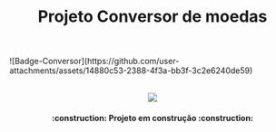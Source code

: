 <h1 align="center"> Projeto Conversor de moedas </h1>
<br></br>
<img>![Badge-Conversor](https://github.com/user-attachments/assets/14880c53-2388-4f3a-bb3f-3c2e6240de59)</img>
<br></br>
<p align="center">
<img loading="lazy" src="http://img.shields.io/static/v1?label=STATUS&message=EM%20DESENVOLVIMENTO&color=GREEN&style=for-the-badge"/>
</p>
<h4 align="center"> 
    :construction:  Projeto em construção  :construction:
</h4>
